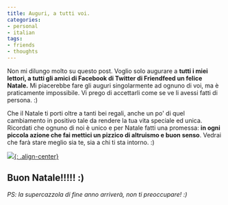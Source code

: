```yaml
---
title: Auguri, a tutti voi.
categories:
- personal
- italian
tags:
- friends
- thoughts
---
```

Non mi dilungo molto su questo post. Voglio solo augurare a **tutti i miei
lettori, a tutti gli amici di Facebook di Twitter di Friendfeed un felice
Natale.** Mi piacerebbe fare gli auguri singolarmente ad ognuno di voi, ma è
praticamente impossibile. Vi prego di accettarli come se ve li avessi fatti di
persona. :)

Che il Natale ti porti oltre a tanti bei regali, anche un po' di quel
cambiamento in positivo tale da rendere la tua vita speciale ed unica.
Ricordati che ognuno di noi è unico e per Natale fatti una promessa: **in ogni
piccola azione che fai mettici un pizzico di altruismo e buon senso**. Vedrai
che farà stare meglio sia te, sia a chi ti sta intorno. :)

[![]({{site.url}}/images/diegor_natale.png){: .align-center}]({{site.url}}/images/diegor_natale.png)

## **Buon Natale!!!!! :)**

_PS: la supercazzola di fine anno arriverà, non ti preoccupare! :)_

